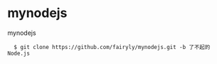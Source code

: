 # mynodejs
mynodejs

```
  $ git clone https://github.com/fairyly/mynodejs.git -b 了不起的Node.js
```


